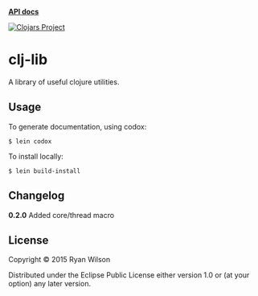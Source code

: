 **[API docs](http://rwilson.github.io/clj-lib/)**

[![Clojars Project](http://clojars.org/rwilson/clj-lib/latest-version.svg)](http://clojars.org/rwilson/clj-lib)

# clj-lib

A library of useful clojure utilities.

## Usage

To generate documentation, using codox:
```
$ lein codox
```

To install locally:
```
$ lein build-install
```

## Changelog

**0.2.0** Added core/thread macro 

## License

Copyright © 2015 Ryan Wilson

Distributed under the Eclipse Public License either version 1.0 or (at
your option) any later version.
